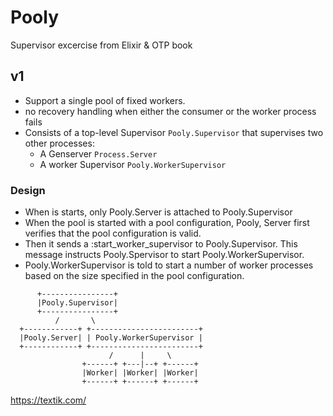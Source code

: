 # Pooly

Supervisor excercise from Elixir & OTP book

## v1

* Support a single pool of fixed workers.
* no recovery handling when either the consumer or the worker process fails
* Consists of a top-level Supervisor `Pooly.Supervisor` that supervises two other processes:
  * A Genserver `Process.Server`
  * A worker Supervisor `Pooly.WorkerSupervisor`

### Design

* When is starts, only Pooly.Server is attached to Pooly.Supervisor
* When the pool is started with a pool configuration, Pooly, Server first verifies that the pool configuration is valid.
* Then it sends a :start_worker_supervisor to Pooly.Supervisor. This message instructs Pooly.Spervisor to start Pooly.WorkerSupervisor.
* Pooly.WorkerSupervisor is told to start a number of worker processes based on the size specified in the pool configuration.

```
      +----------------+
      |Pooly.Supervisor|
      +----------------+
          /       \
  +------------+ +------------------------+
  |Pooly.Server| | Pooly.WorkerSupervisor |
  +------------+ +------------------------+
                      /      |     \
                +------+ +---|--+ +------+
                |Worker| |Worker| |Worker|
                +------+ +------+ +------+
```
https://textik.com/
